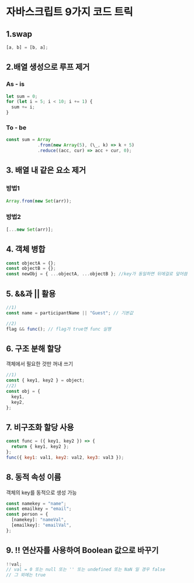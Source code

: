 # 자바스크립트 9가지 코드 트릭

## 1.swap

```javascript
[a, b] = [b, a];
```

## 2.배열 생성으로 루프 제거

### As - is

```javascript
let sum = 0;
for (let i = 5; i < 10; i += 1) {
  sum += i;
}
```

### To - be

```javascript
const sum = Array
            .from(new Array(5), (\_, k) => k + 5)
            .reduce((acc, cur) => acc + cur, 0);
```

## 3. 배열 내 같은 요소 제거

### 방법1

```javascript
Array.from(new Set(arr));
```

### 방법2

```javascript
[...new Set(arr)];
```

## 4. 객체 병합

```javascript
const objectA = {};
const objectB = {};
const newObj = { ...objectA, ...objectB }; //key가 동일하면 뒤에걸로 덮어씀
```

## 5. &&과 || 활용

```javascript
//1)
const name = participantName || "Guest"; // 기본값

//2)
flag && func(); // flag가 true면 func 실행
```

## 6. 구조 분해 할당

객체에서 필요한 것만 꺼내 쓰기

```javascript
//1)
const { key1, key2 } = object;
//2)
const obj = {
  key1,
  key2,
};
```

## 7. 비구조화 할당 사용

```javascript
const func = ({ key1, key2 }) => {
  return { key1, key2 };
};
func({ key1: val1, key2: val2, key3: val3 });
```

## 8. 동적 속성 이름

객체의 key를 동적으로 생성 가능

```javascript
const namekey = "name";
const emailkey = "email";
const person = {
  [namekey]: "nameVal",
  [emailkey]: "emailVal",
};
```

## 9. !! 연산자를 사용하여 Boolean 값으로 바꾸기

```javascript
!!val;
// val = 0 또는 null 또는 '' 또는 undefined 또는 NaN 일 경우 false
// 그 외에는 true
```

